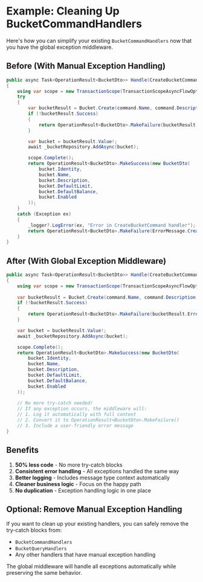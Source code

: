# Example: Cleaning Up BucketCommandHandlers

Here's how you can simplify your existing `BucketCommandHandlers` now that you have the global exception middleware.

## Before (With Manual Exception Handling)

```csharp
public async Task<OperationResult<BucketDto>> Handle(CreateBucketCommand command)
{
    using var scope = new TransactionScope(TransactionScopeAsyncFlowOption.Enabled);
    try
    {
        var bucketResult = Bucket.Create(command.Name, command.Description, command.DefaultLimit);
        if (!bucketResult.Success)
        {
            return OperationResult<BucketDto>.MakeFailure(bucketResult.Errors);
        }

        var bucket = bucketResult.Value!;
        await _bucketRepository.AddAsync(bucket);

        scope.Complete();
        return OperationResult<BucketDto>.MakeSuccess(new BucketDto(
            bucket.Identity,
            bucket.Name,
            bucket.Description,
            bucket.DefaultLimit,
            bucket.DefaultBalance,
            bucket.Enabled
        ));
    }
    catch (Exception ex)
    {
        _logger?.LogError(ex, "Error in CreateBucketCommand handler");
        return OperationResult<BucketDto>.MakeFailure(ErrorMessage.Create("Exception", ex.Message));
    }
}
```

## After (With Global Exception Middleware)

```csharp
public async Task<OperationResult<BucketDto>> Handle(CreateBucketCommand command)
{
    using var scope = new TransactionScope(TransactionScopeAsyncFlowOption.Enabled);
    
    var bucketResult = Bucket.Create(command.Name, command.Description, command.DefaultLimit);
    if (!bucketResult.Success)
    {
        return OperationResult<BucketDto>.MakeFailure(bucketResult.Errors);
    }

    var bucket = bucketResult.Value!;
    await _bucketRepository.AddAsync(bucket);

    scope.Complete();
    return OperationResult<BucketDto>.MakeSuccess(new BucketDto(
        bucket.Identity,
        bucket.Name,
        bucket.Description,
        bucket.DefaultLimit,
        bucket.DefaultBalance,
        bucket.Enabled
    ));
    
    // No more try-catch needed! 
    // If any exception occurs, the middleware will:
    // 1. Log it automatically with full context
    // 2. Convert it to OperationResult<BucketDto>.MakeFailure()
    // 3. Include a user-friendly error message
}
```

## Benefits

1. **50% less code** - No more try-catch blocks
2. **Consistent error handling** - All exceptions handled the same way
3. **Better logging** - Includes message type context automatically
4. **Cleaner business logic** - Focus on the happy path
5. **No duplication** - Exception handling logic in one place

## Optional: Remove Manual Exception Handling

If you want to clean up your existing handlers, you can safely remove the try-catch blocks from:
- `BucketCommandHandlers`
- `BucketQueryHandlers` 
- Any other handlers that have manual exception handling

The global middleware will handle all exceptions automatically while preserving the same behavior.

